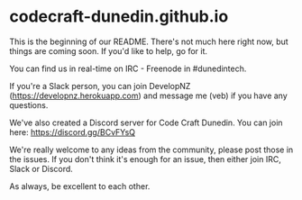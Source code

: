 # codecraft-dunedin.github.io

This is the beginning of our README. There's not much here right now, but things are coming soon. If you'd like to help, go for it.

You can find us in real-time on IRC - Freenode in #dunedintech.

If you're a Slack person, you can join DevelopNZ (https://developnz.herokuapp.com) and message me (veb) if you have any questions. 

We've also created a Discord server for Code Craft Dunedin. You can join here: https://discord.gg/BCvFYsQ

We're really welcome to any ideas from the community, please post those in the issues. If you don't think it's enough for an issue, then either join IRC, Slack or Discord.

As always, be excellent to each other.
